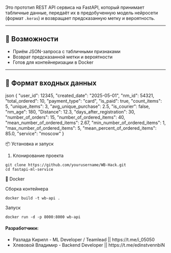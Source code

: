Это прототип REST API сервиса на FastAPI, который принимает табличные данные, передаёт их в предобученную модель нейросети (формат `.keras`) и возвращает предсказанную метку и вероятность.

---

## 🚀 Возможности

- Приём JSON-запроса с табличными признаками   
- Возврат предсказанной метки и вероятности  
- Готов для контейнеризации в Docker  

---

## 🧠 Формат входных данных

json
{
  "user_id": 12345,
  "created_date": "2025-05-01",
  "nm_id": 54321,
  "total_ordered": 10,
  "payment_type": "card",
  "is_paid": true,
  "count_items": 5,
  "unique_items": 3,
  "avg_unique_purchase": 2.5,
  "is_courier": false,
  "nm_age": 180,
  "Distance": 12.3,
  "days_after_registration": 30,
  "number_of_orders": 15,
  "number_of_ordered_items": 40,
  "mean_number_of_ordered_items": 2.67,
  "min_number_of_ordered_items": 1,
  "max_number_of_ordered_items": 5,
  "mean_percent_of_ordered_items": 85.0,
  "service": "moscow"
}

📦 Установка и запуск

1. Клонирование проекта

~~~
git clone https://github.com/yourusername/WB-Hack.git
cd fastapi-ml-service
~~~

🐳 Docker

Сборка контейнера

~~~
docker build -t wb-api .
~~~

Запуск

~~~
docker run -d -p 8000:8000 wb-api
~~~


<h4>Разработчики:</h4>
<ul>
    <li>Разлада Кирилл -  ML Developer / Teamlead || https://t.me/i_05050</li>
    <li>Хлевовой Владимир - Backend Developer || https://t.me/edinstvennbiN</li>
</ul>

